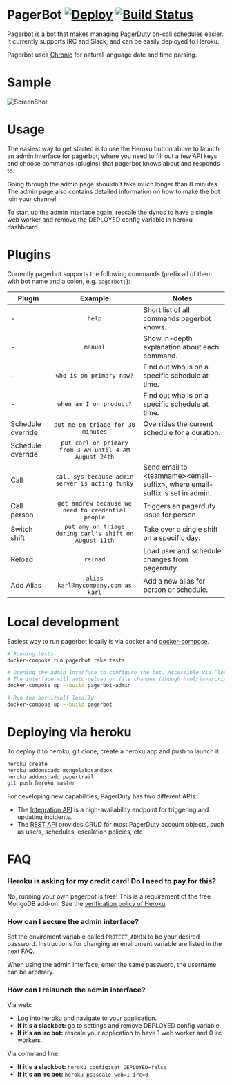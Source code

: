 PagerBot [![Deploy](https://www.herokucdn.com/deploy/button.png)](https://heroku.com/deploy?template=https://github.com/stripe-contrib/pagerbot) [![Build Status](https://travis-ci.org/stripe-contrib/pagerbot.svg?branch=master)](https://travis-ci.org/stripe-contrib/pagerbot)
========

Pagerbot is a bot that makes managing [PagerDuty](http://www.pagerduty.com/) on-call schedules easier. It currently supports IRC and Slack, and can be easily deployed to Heroku.

Pagerbot uses [Chronic](https://github.com/mojombo/chronic) for natural language date and time parsing.

Sample
=====

![ScreenShot](public/pics/animation.gif)

Usage
======

The easiest way to get started is to use the Heroku button above to launch an admin interface for pagerbot, where you need to fill out a few API keys and choose commands (plugins) that pagerbot knows about and responds to.

Going through the admin page shouldn't take much longer than 8 minutes. The admin page also contains detailed information on how to make the bot join your channel.

To start up the admin interface again, rescale the dynos to have a single web worker and remove the DEPLOYED config variable in heroku dashboard.

Plugins
=======

Currently pagerbot supports the following commands (prefix all of them with bot name and a colon, e.g. `pagerbot:`):

| Plugin | Example | Notes |
| ----------------- |:---------------------------------------------------:| -----|
| - | `help` | Short list of all commands pagerbot knows. |
| - | `manual` | Show in-depth explanation about each command. |
| - | `who is on primary now?` | Find out who is on a specific schedule at time. |
| - | `when am I on product?` | Find out who is on a specific schedule at time. |
| Schedule override | `put me on triage for 30 minutes` | Overrides the current schedule for a duration. |
| Schedule override | `put carl on primary from 3 AM until 4 AM August 24th` | |
| Call | `call sys because admin server is acting funky` | Send email to \<teamname\>\<email-suffix\>, where email-suffix is set in admin. |
| Call person | `get andrew because we need to credential people` | Triggers an pagerduty issue for person. |
| Switch shift | `put amy on triage during carl's shift on August 11th` | Take over a single shift on a specific day. |
| Reload | `reload` | Load user and schedule changes from pagerduty. |
| Add Alias | `alias karl@mycompany.com as karl` | Add a new alias for person or schedule. |

Local development
=============

Easiest way to run pagerbot locally is via docker and [docker-compose](https://docs.docker.com/compose/).

```bash
# Running tests
docker-compose run pagerbot rake tests

# Opening the admin interface to configure the bot. Accessible via `localhost:4567`
# The interface will auto-reload on file changes (though html/javascript may be cached).
docker-compose up --build pagerbot-admin

# Run the bot itself locally
docker-compose up --build pagerbot
```

Deploying via heroku
=======

To deploy it to heroku, git clone, create a heroku app and push to launch it.
```bash
heroku create
heroku addons:add mongolab:sandbox
heroku addons:add papertrail
git push heroku master
```

For developing new capabilities, PagerDuty has two different APIs:

* The [Integration API](https://developer.pagerduty.com/documentation/integration/events) is a high-availability endpoint for triggering and updating incidents.
* The [REST API](https://developer.pagerduty.com/documentation/rest) provides CRUD for most PagerDuty account objects, such as users, schedules, escalation policies, etc

FAQ
====

### Heroku is asking for my credit card! Do I need to pay for this?
No, running your own pagerbot is free! This is a requirement of the free MongoDB add-on. See the [verification policy of Heroku](https://devcenter.heroku.com/articles/account-verification#verification-requirement).

### How can I secure the admin interface?

Set the enviroment variable called `PROTECT_ADMIN` to be your desired password. Instructions for changing an enviroment variable are listed in the next FAQ.

When using the admin interface, enter the same password, the username can be arbitrary.

### How can I relaunch the admin interface?

Via web:
* [Log into heroku](https://dashboard.heroku.com/) and navigate to your application.
* **If it's a slackbot:** go to settings and remove DEPLOYED config variable.
* **If it's an irc bot:** rescale your application to have 1 web worker and 0 irc workers.

Via command line:
* **If it's a slackbot:** `heroku config:set DEPLOYED=false`
* **If it's an irc bot:** `heroku ps:scale web=1 irc=0`
